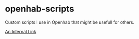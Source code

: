 # openhab-scripts

Custom scripts I use in Openhab that might be usefull for others.

[An Internal Link](/guides/content/editing-an-existing-page)

